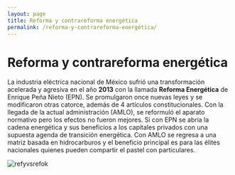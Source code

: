 ```yaml
---
layout: page
title: Reforma y contrareforma energética
permalink: /reforma-y-contrareforma-energética/
---
```


# Reforma y contrareforma energética

La industria eléctrica nacional de México sufrió una transformación acelerada y agresiva en el año **2013** con la llamada **Reforma Energética** de Enrique Peña Nieto (EPN). Se promulgaron once nuevas leyes y se modificaron otras catorce, además de 4 artículos constitucionales. Con la llegada de la actual administración (AMLO), se reformuló el aparato normativo pero los efectos no fueron mejores. Si con EPN se abría la cadena energética y sus beneficios a los capitales privados con una supuesta agenda de transición energética. Con AMLO se regresa a una matriz basada en hidrocarburos y el beneficio principal es para las élites nacionales quienes pueden compartir el pastel con particulares.

![refyvsrefok](https://github.com/ProjectPODER/voltios-y-negocios/assets/158624998/b8463e07-5438-4e0c-9f04-6a8e3e74a32a)

